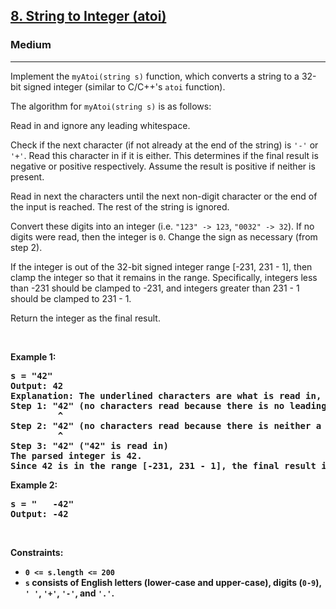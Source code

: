 <h2><a href="https://leetcode.com/problems/string-to-integer-atoi/">8. String to Integer (atoi)</a></h2><h3>Medium</h3><hr><div><p>Implement the <code>myAtoi(string s)</code> function, which converts a string to a 32-bit signed integer (similar to C/C++'s <code>atoi</code> function).</p>

<p>The algorithm for <code>myAtoi(string s)</code> is as follows:</p>

<p>Read in and ignore any leading whitespace.</p>

<p>Check if the next character (if not already at the end of the string) is <code>'-'</code> or <code>'+'</code>. Read this character in if it is either. This determines if the final result is negative or positive respectively. Assume the result is positive if neither is present.</p>

<p>Read in next the characters until the next non-digit character or the end of the input is reached. The rest of the string is ignored.</p>

<p>Convert these digits into an integer (i.e. <code>"123" -> 123</code>, <code>"0032" -> 32</code>). If no digits were read, then the integer is <code>0</code>. Change the sign as necessary (from step 2).</p>
  
<p>If the integer is out of the 32-bit signed integer range [-231, 231 - 1], then clamp the integer so that it remains in the range. Specifically, integers less than -231 should be clamped to -231, and integers greater than 231 - 1 should be clamped to 231 - 1.</p>
  
<p>Return the integer as the final result.</p>
 
<p>&nbsp;</p>
<p><strong>Example 1:</strong></p>

<pre><strong>s = "42"
<strong>Output:</strong> 42
<strong>Explanation:</strong> The underlined characters are what is read in, the caret is the current reader position.
Step 1: "42" (no characters read because there is no leading whitespace)
         ^
Step 2: "42" (no characters read because there is neither a '-' nor '+')
         ^
Step 3: "42" ("42" is read in)
The parsed integer is 42.
Since 42 is in the range [-231, 231 - 1], the final result is 42.
</pre>

<p><strong>Example 2:</strong></p>

<pre><strong>s = "   -42"
<strong>Output:</strong> -42
</pre>

<p>&nbsp;</p>
<p><strong>Constraints:</strong></p>

<ul>
	<li><code>0 &lt;= s.length &lt;= 200</code></li>
	<li><strong><code>s</code> consists of English letters (lower-case and upper-case), digits (<code>0-9</code>), <code>' '</code>, <code>'+'</code>, <code>'-'</code>, and <code>'.'</code>.</strong></li>
</ul>

<p>&nbsp;</p>
